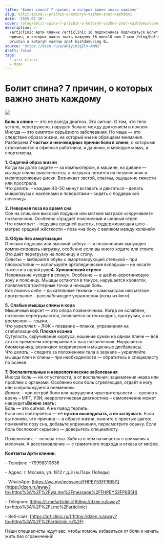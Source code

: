 ```yaml
---
title: 'Болит спина? 7 причин, о которых важно знать каждому'
slug: bolit-spina-7-prichin-o-kotoryh-vazhno-znat-kazhdomu
date: '2025-07-16'
cover: /blog/bolit-spina-7-prichin-o-kotoryh-vazhno-znat-kazhdomu/cover.jpg
description: >-
  /articlinic Арти Клиник /articlinic 16 подписчиков Подписаться Болит спина? 7
  причин, о которых важно знать каждому 16 июля16 июл 2 мин /blog/bolit spina 7
  prichin o kotoryh vazhno znat kazhdomu/img 0…
source: 'https://dzen.ru/a/aHIyi62gZlv-AMN2'
draft: false
tags:
  - arti-clinic
  - dzen
---
```


# Болит спина? 7 причин, о которых важно знать каждому

![](/blog/bolit-spina-7-prichin-o-kotoryh-vazhno-znat-kazhdomu/img-0.jpg)

**Боль в спине** — это не всегда диагноз. Это сигнал. О том, что тело устало, перегружено, нарушен баланс между движением и покоем. Иногда — это симптом серьёзного заболевания. Но чаще — это следствие образа жизни, на который мы не обращаем внимания.  
Разбираем **7 частых и неочевидных причин боли в спине**, с которыми сталкиваются и офисные работники, и дачники, и молодые мамы, и спортсмены.  
  
**1\. Сидячий образ жизни**  
Когда вы долго сидите — за компьютером, в машине, на диване — _мышцы спины выключаются,_ а нагрузка ложится на позвоночник и межпозвонковые диски. Возникает застой, спазмы, ощущение тяжести или прострела.  
_Что делать:_ – каждые 40–50 минут вставать и двигаться – делать микропаузы с наклонами и поворотами – сидеть с поддержкой поясницы  
  
**2\. Неверная поза во время сна**  
Сон на слишком высокой подушке или мягком матрасе _«скручивает»_ позвоночник. Особенно страдает поясничный и шейный отдел.  
_Что помогает:_ – подушка средней высоты, поддерживающая шею – матрас средней жёсткости – поза «на боку с валиком между коленей»  
  
**3\. Обувь без амортизации**  
Плоская подошва или высокий каблук — и позвоночник вынужден компенсировать нагрузку, особенно если вы много ходите или стоите. Это даёт перегрузку на поясницу и стопу.  
_Советы:_ – выбирайте обувь с амортизирующей стелькой – при плоскостопии — используйте ортопедические вкладыши – не носите тяжести в одной руке**4\. Хронический стресс**  
Напряжение «уходит в спину». Особенно — в шейно-воротниковую зону и поясницу. Мышцы остаются в тонусе, нарушается кровоток, появляются триггерные точки и ноющая боль.  
_Как помочь себе:_ – дыхательные техники – самомассаж или мягкое прогревание – расслабляющие упражнения (позы из йоги)  
  
**5.** **Слабые мышцы спины и кора**  
Мышечный корсет — это опора позвоночника. Когда он ослаблен, позвонки перегружаются, появляется остеохондроз, протрузии, а со временем — грыжи.  
_Что укрепляет:_ – ЛФК – плавание – планки, упражнения на стабилизацию**6\. Плохая осанка**  
Сутулость, скручивание корпуса, ношение сумки на одном плече — всё это со временем «перекраивает» ваш позвоночник. Нарушается биомеханика, возникают искривления и мышечные дисбалансы.  
_Что делать:_ – следите за положением тела в зеркале – укрепляйте мышцы плеч и спины – при необходимости — обратитесь к специалисту по осанке  
  
**7\. Воспалительные и неврологические заболевания**  
Иногда боль — не от усталости, а от **в**оспаления, защемления нерва или проблем с органами. Особенно если боль стреляющая, отдаёт в ногу или сопровождается онемением.  
_Важно:_ – при острой боли или нарушении чувствительности — срочно к врачу – МРТ, УЗИ, неврологическая диагностика – самолечение может навредить**Важно знать:**  
Боль — это сигнал. А не повод терпеть.  
Если она повторяется — её **нужно исследовать, а не заглушать**. Если вы поняли, что причина — в образе жизни, начните с простых шагов: поменяйте позу сна, добавьте упражнения, пересмотрите осанку. Если боль беспокоит серьёзно — доверьтесь специалисту.  
  
Позвоночник — основа тела. Забота о нём начинается с внимания к мелочам. А восстановление — с грамотного подхода и отказа от мифов.

**Контакты Арти клиник:**

\- Телефон: +79998310636

\- Адрес: г. Москва, ул. 1812 г д.3 (м.Парк Победы)

\- WhatsApp: [https://wa.me/message/FHPEY53FP6B5I1](https://dzen.ru/away?to=https%3A%2F%2Fwa.me%2Fmessage%2FFHPEY53FP6B5I1)

\- Telegram: [https://t.me/articlinic](https://dzen.ru/away?to=https%3A%2F%2Ft.me%2Farticlinic)

\- Веб-сайт: [https://articlinic.ru/](https://dzen.ru/away?to=https%3A%2F%2Farticlinic.ru%2F)

Наши специалисты ждут вас, чтобы помочь избавиться от боли и начать жить без ограничений!